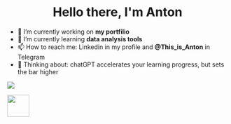 <h1 align="center">Hello there, I'm Anton</h1>


- 🔭 I’m currently working on <b>my portfilio</b> 
- 🌱 I’m currently learning <b>data analysis tools</b> 
- 📫 How to reach me: Linkedin in my profile and <b>@This_is_Anton</b> in Telegram
- 🤔 Thinking about: chatGPT accelerates your learning progress, but sets the bar higher 

![](https://bit.ly/3A8zj3N)

[<img src="https://raw.githubusercontent.com/AntonMiniazev/AntonMiniazev/main/profile-views.svg" height="50"/>](https://github.com/AntonMiniazev)

